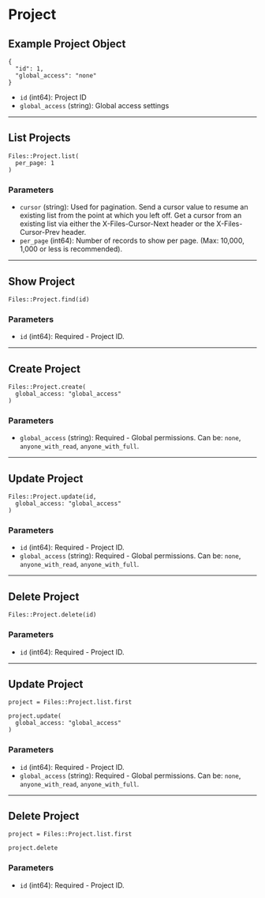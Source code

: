 # Project

## Example Project Object

```
{
  "id": 1,
  "global_access": "none"
}
```

* `id` (int64): Project ID
* `global_access` (string): Global access settings


---

## List Projects

```
Files::Project.list(
  per_page: 1
)
```

### Parameters

* `cursor` (string): Used for pagination.  Send a cursor value to resume an existing list from the point at which you left off.  Get a cursor from an existing list via either the X-Files-Cursor-Next header or the X-Files-Cursor-Prev header.
* `per_page` (int64): Number of records to show per page.  (Max: 10,000, 1,000 or less is recommended).


---

## Show Project

```
Files::Project.find(id)
```

### Parameters

* `id` (int64): Required - Project ID.


---

## Create Project

```
Files::Project.create(
  global_access: "global_access"
)
```

### Parameters

* `global_access` (string): Required - Global permissions.  Can be: `none`, `anyone_with_read`, `anyone_with_full`.


---

## Update Project

```
Files::Project.update(id, 
  global_access: "global_access"
)
```

### Parameters

* `id` (int64): Required - Project ID.
* `global_access` (string): Required - Global permissions.  Can be: `none`, `anyone_with_read`, `anyone_with_full`.


---

## Delete Project

```
Files::Project.delete(id)
```

### Parameters

* `id` (int64): Required - Project ID.


---

## Update Project

```
project = Files::Project.list.first

project.update(
  global_access: "global_access"
)
```

### Parameters

* `id` (int64): Required - Project ID.
* `global_access` (string): Required - Global permissions.  Can be: `none`, `anyone_with_read`, `anyone_with_full`.


---

## Delete Project

```
project = Files::Project.list.first

project.delete
```

### Parameters

* `id` (int64): Required - Project ID.
